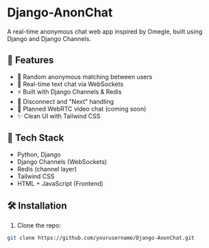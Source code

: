 # Django-AnonChat

A real-time anonymous chat web app inspired by Omegle, built using Django and Django Channels.

## 🚀 Features

- 🔁 Random anonymous matching between users
- 💬 Real-time text chat via WebSockets
- ⚡ Built with Django Channels & Redis
- 🛑 Disconnect and "Next" handling
- 🎥 Planned WebRTC video chat (coming soon)
- ✨ Clean UI with Tailwind CSS

## 🧱 Tech Stack

- Python, Django
- Django Channels (WebSockets)
- Redis (channel layer)
- Tailwind CSS
- HTML + JavaScript (Frontend)

## 🛠️ Installation

1. Clone the repo:
```bash
git clone https://github.com/yourusername/Django-AnonChat.git

